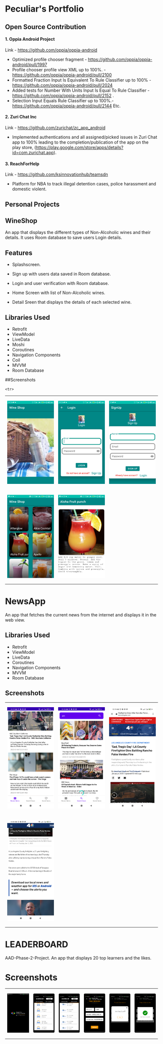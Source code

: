 # Peculiar's Portfolio 

## Open Source Contribution

#### 1. Oppia Android Project  

Link - https://github.com/oppia/oppia-android
* Optimized profile chooser fragment - https://github.com/oppia/oppia-android/pull/1997
* Profile chooser profile view XML up to 100%. - https://github.com/oppia/oppia-android/pull/2100
* Formatted Fraction Input Is Equivalent To Rule Classifier up to 100% - https://github.com/oppia/oppia-android/pull/2024    
* Added tests for Number With Units Input Is Equal To Rule Classifier -https://github.com/oppia/oppia-android/pull/2152 .
* Selection Input Equals Rule Classifier up to 100%.- https://github.com/oppia/oppia-android/pull/2144 Etc.

#### 2. Zuri Chat Inc

Link - https://github.com/zurichat/zc_app_android

* Implemented authentications and all assigned/picked issues in Zuri Chat app to 100% 
leading to the completion/publication of the app on the play store, 
(https://play.google.com/store/apps/details?id=com.zurichat.app).

#### 3. ReachForHelp

Link - https://github.com/ksinnovationhub/teamsdn
* Platform for NBA to track illegal detention cases, 
  police harassment  and domestic violent.


## Personal Projects


## WineShop
 An app that displays the different types of Non-Alcoholic wines and their details. It uses Room database to 
 save users Login details.
 
 ## Features
 
 * Splashscreen.
 
 * Sign up with users data saved in Room database.
 
 * Login and user verification with Room database.
 
 * Home Screen with list of Non-Alcoholic wines.
 
 * Detail Sreen that displays the details of each selected wine.

## Libraries Used

* Retrofit
* ViewModel
* LiveData
* Moshi
* Coroutines
* Navigation Components
* Coil
* MVVM
* Room Database
 
 
 ##Screenshots
 <table>
   <tr>
   <td>
   
   ![SplashScreen](https://github.com/peculiaruc/WineShop/blob/master/screenshops/device-2021-06-18-034518.png)
   
   </td>
   
   <td>
     
   ![LogInScreen](https://github.com/peculiaruc/WineShop/blob/master/screenshops/device-2021-06-18-034550.png)
     
   </td>
   
   <td>
     
   ![SignUpScreen](https://github.com/peculiaruc/WineShop/blob/master/screenshops/device-2021-06-18-034908.png)
     
   </td>
   </tr>
   
    <tr>
       
  <td>
      
   ![HomeScreen](https://github.com/peculiaruc/WineShop/blob/master/screenshops/device-2021-05-30-023821.png) 
          
  </td>
    
   <td>
    
   ![DetailScreen](https://github.com/peculiaruc/WineShop/blob/master/screenshops/device-2021-05-30-024334.png) 
        
  </td>
  
  </tr>
 </table>
 


# NewsApp
An app that fetches the current news from the internet and displays it in the web view.

## Libraries Used
* Retrofit
* ViewModel
* LiveData
* Coroutines
* Navigation Components
* MVVM
* Room Database

## Screenshots
<table>
  <tr>
  <td>

![](https://github.com/peculiaruc/NewsApp/blob/master/app/screenshot/device-2022-01-07-001732.png)

  </td>

  <td>

![](https://github.com/peculiaruc/NewsApp/blob/master/app/screenshot/device-2022-01-07-001844.png)

  </td>

  <td>

![](https://github.com/peculiaruc/NewsApp/blob/master/app/screenshot/device-2022-01-07-001951.png)

  </td>
  </tr>

   <tr>

 <td>

![](https://github.com/peculiaruc/NewsApp/blob/master/app/screenshot/device-2022-01-07-002043.png)

 </td>

 </tr>
</table>


# LEADERBOARD
AAD-Phase-2-Project. An app that displays 20 top learners and the likes.

# Screenshots

<table>
<tr> 
<td>

![splashscreen](https://github.com/peculiaruc/LEADERBOARD/blob/master/app/screenshots/splashscreen.png)

</td>
<td>

![Leaderboared](https://github.com/peculiaruc/LEADERBOARD/blob/master/app/screenshots/LearningLeaders.png)

</td>
<td>

![SkillIQ](https://github.com/peculiaruc/LEADERBOARD/blob/master/app/screenshots/SkillIQ.png)
</td>
<td>

![ConfirmationScreen](https://github.com/peculiaruc/LEADERBOARD/blob/master/app/screenshots/submitScreen.png)

</td>
<td>

![SubmitScren](https://github.com/peculiaruc/LEADERBOARD/blob/master/app/screenshots/confirmation.png)
</td>
<td>

![SuccesssfulSubmission](https://github.com/peculiaruc/LEADERBOARD/blob/master/app/screenshots/successfulSubmission.png)
</td>
</tr>
</table>
